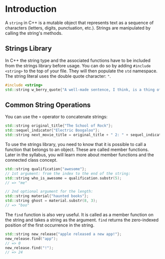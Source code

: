 # Introduction

A `string` in C++ is a mutable object that represents text as a sequence of characters (letters, digits, punctuation, etc.). 
Strings are manipulated by calling the string's methods.

## Strings Library

In C++ the string type and the associated functions have to be included from the strings library before usage.
You can do so by adding  `#include <string>` to the top of your file.
They will then populate the `std` namespace.
The string literal uses the double quote character: `"`.

```cpp
#include <string>
std::string w_berry_quote{"A well-made sentence, I think, is a thing of beauty."};
```

## Common String Operations

You can use the `+` operator to concatenate strings:

```cpp
std::string original_title{"The School of Rock"};
std::sequel_indicator{"Electric Boogaloo"};
std::string next_movie_title = original_title + " 2: " + sequel_indicator;
```

To use the strings library, you need to know that it is possible to call a function that belongs to an object.
These are called member functions.
Later in the syllabus, you will learn more about member functions and the connected class concept.

```cpp
std::string qualification{"awesome"};
// 1st argument: from the index to the end of the string:
std::string who_is_awesome = qualification.substr(5); 
// => "me"

// 2nd optional argument for the length:
std::string material{"haunted books"};
std::string ghost = material.substr(8, 3);
// => "boo"
```


The `find` function is also very useful.
It is called as a member function on the string and takes a string as the argument.
`find` returns the zero-indexed position of the first occurrence in the string.

```cpp
std::string new_release{"apple released a new app!"};
new_release.find("app");
// => 0
new_release.find("!");
// => 24
```
